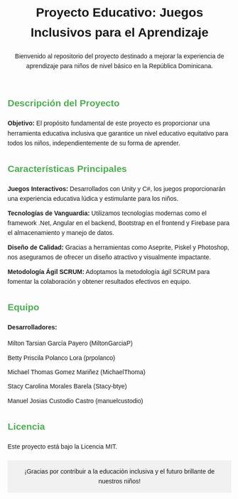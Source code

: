<!DOCTYPE html>
<html lang="es">

<head>
  <meta charset="UTF-8">
  <meta name="viewport" content="width=device-width, initial-scale=1.0">
  <title>Proyecto Educativo: Juegos Inclusivos para el Aprendizaje</title>
  <style>
    body {
      font-family: 'Arial', sans-serif;
      line-height: 1.6;
      margin: 20px;
    }

    header {
      background-color: #4CAF50;
      color: white;
      padding: 1em;
      text-align: center;
    }

    section {
      margin-bottom: 20px;
    }

    h2 {
      color: #4CAF50;
    }

    ul {
      list-style-type: none;
      padding: 0;
    }

    li {
      margin-bottom: 10px;
    }

    footer {
      margin-top: 20px;
      background-color: #f1f1f1;
      padding: 1em;
      text-align: center;
    }
  </style>
</head>

<body>

  <header>
    <h1>Proyecto Educativo: Juegos Inclusivos para el Aprendizaje</h1>
    <p>Bienvenido al repositorio del proyecto destinado a mejorar la experiencia de aprendizaje para niños de nivel básico en la República Dominicana.</p>
  </header>

  <section>
    <h2>Descripción del Proyecto</h2>
    <p><strong>Objetivo:</strong> El propósito fundamental de este proyecto es proporcionar una herramienta educativa inclusiva que garantice un nivel educativo equitativo para todos los niños, independientemente de su forma de aprender.</p>
  </section>

  <section>
    <h2>Características Principales</h2>
    <ul>
      <li><strong>Juegos Interactivos:</strong> Desarrollados con Unity y C#, los juegos proporcionarán una experiencia educativa lúdica y estimulante para los niños.</li>
      <li><strong>Tecnologías de Vanguardia:</strong> Utilizamos tecnologías modernas como el framework .Net, Angular en el backend, Bootstrap en el frontend y Firebase para el almacenamiento y manejo de datos.</li>
      <li><strong>Diseño de Calidad:</strong> Gracias a herramientas como Aseprite, Piskel y Photoshop, nos aseguramos de ofrecer un diseño atractivo y visualmente impactante.</li>
      <li><strong>Metodología Ágil SCRUM:</strong> Adoptamos la metodología ágil SCRUM para fomentar la colaboración y obtener resultados efectivos en equipo.</li>
    </ul>
  </section>

  <section>
    <h2>Equipo</h2>
    <p><strong>Desarrolladores:</strong></p>
    <ul>
      <li>Milton Tarsian García Payero (MiltonGarciaP)</li>
      <li>Betty Priscila Polanco Lora (prpolanco)</li>
      <li>Michael Thomas Gomez Mariñez (MichaelThoma)</li>
      <li>Stacy Carolina Morales Barela (Stacy-btye)</li>
      <li>Manuel Josias Custodio Castro (manuelcustodio)</li>
    </ul>
  </section>

  <section>
    <h2>Licencia</h2>
    <p>Este proyecto está bajo la Licencia MIT.</p>
  </section>

  <footer>
    ¡Gracias por contribuir a la educación inclusiva y el futuro brillante de nuestros niños!
  </footer>

</body>

</html>


